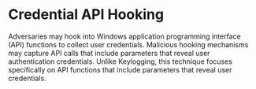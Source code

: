 # Credential API Hooking

Adversaries may hook into Windows application programming interface (API) functions to collect user credentials. Malicious hooking mechanisms may capture API calls that include parameters that reveal user authentication credentials. Unlike Keylogging, this technique focuses specifically on API functions that include parameters that reveal user credentials.
